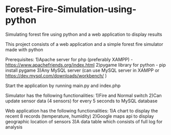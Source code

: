 # Forest-Fire-Simulation-using-python
Simulating forest fire using python and a web application to display results

This project consists of a web application and a simple forest fire simulator made with python

Prerequisites:
1)Apache server for php (preferably XAMPP) - https://www.apachefriends.org/index.html
2)pygame library for python - pip install pygame
3)Any MySQL server (can use MySQL server in XAMPP or https://dev.mysql.com/downloads/workbench/ )

Start the application by running main.py and index.php

Simulator has the following functionalities:
1)Fire and Normal switch
2)Can update sensor data (4 sensors) for every 5 seconds to MySQL database

Web application has the following functionalities:
1)A chart to display the recent 8 records (temperature, humidity)
2)Google maps api to display geographic location of sensors
3)A data table which consists of full log for analysis
